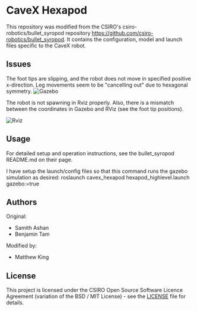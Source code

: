 # CaveX Hexapod

This repository was modified from the CSIRO's csiro-robotics/bullet_syropod repository https://github.com/csiro-robotics/bullet_syropod. It contains the configuration, model and launch files specific to the CaveX robot.

## Issues

The foot tips are slipping, and the robot does not move in specified positive x-direction. Leg movements seem to be "cancelling out" due to hexagonal symmetry.
![Gazebo](https://i.imgur.com/odcmgon.gif)

The robot is not spawning in Rviz properly. Also, there is a mismatch between the coordinates in Gazebo and RViz (see the foot tip positions).

![Rviz](https://i.imgur.com/AkRELXb.png)

## Usage

For detailed setup and operation instructions, see the bullet_syropod README.md on their page.

I have setup the launch/config files so that this command runs the gazebo simulation as desired: roslaunch cavex_hexapod hexapod_highlevel.launch gazebo:=true

## Authors

Original:
* Samith Ashan
* Benjamin Tam

Modified by:
* Matthew King

## License

This project is licensed under the CSIRO Open Source Software Licence Agreement (variation of the BSD / MIT License) - see the [LICENSE](LICENSE) file for details.
